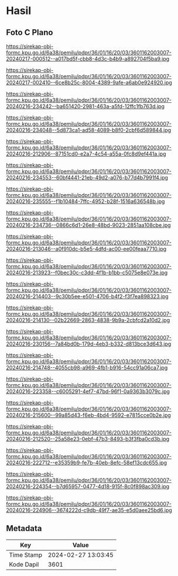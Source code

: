 # Hasil

## Foto C Plano

https://sirekap-obj-formc.kpu.go.id/6a38/pemilu/pdpr/36/01/16/20/03/3601162003007-20240217-000512--a017bd5f-cbb8-4d3c-b4b9-a892704f5ba9.jpg

https://sirekap-obj-formc.kpu.go.id/6a38/pemilu/pdpr/36/01/16/20/03/3601162003007-20240217-002410--6ce8b25c-8004-4389-9afe-a6ab0e924920.jpg

https://sirekap-obj-formc.kpu.go.id/6a38/pemilu/pdpr/36/01/16/20/03/3601162003007-20240216-234242--ba651420-2981-463a-a5fd-12ffc1fb763d.jpg

https://sirekap-obj-formc.kpu.go.id/6a38/pemilu/pdpr/36/01/16/20/03/3601162003007-20240216-234048--5d873ca1-ad58-4089-b8f0-2cbf6d589844.jpg

https://sirekap-obj-formc.kpu.go.id/6a38/pemilu/pdpr/36/01/16/20/03/3601162003007-20240216-212906--87151cd0-e2a7-4c54-a55a-0fc8d9ef441a.jpg

https://sirekap-obj-formc.kpu.go.id/6a38/pemilu/pdpr/36/01/16/20/03/3601162003007-20240216-234553--60bf4441-21eb-49d2-a076-b77d4b7991f4.jpg

https://sirekap-obj-formc.kpu.go.id/6a38/pemilu/pdpr/36/01/16/20/03/3601162003007-20240216-235555--f1b10484-7ffc-4952-b28f-1516a636548b.jpg

https://sirekap-obj-formc.kpu.go.id/6a38/pemilu/pdpr/36/01/16/20/03/3601162003007-20240216-234736--0866c6d1-26e8-48bd-9023-2851aa108cbe.jpg

https://sirekap-obj-formc.kpu.go.id/6a38/pemilu/pdpr/36/01/16/20/03/3601162003007-20240216-213046--a0f910dc-b5e5-4dfd-ac00-ee00feaa7710.jpg

https://sirekap-obj-formc.kpu.go.id/6a38/pemilu/pdpr/36/01/16/20/03/3601162003007-20240216-213923--f0bec30c-c3dd-4f1b-b1bb-c5075e8e073e.jpg

https://sirekap-obj-formc.kpu.go.id/6a38/pemilu/pdpr/36/01/16/20/03/3601162003007-20240216-214403--9c30b5ee-e501-4706-b4f2-f3f7ea898323.jpg

https://sirekap-obj-formc.kpu.go.id/6a38/pemilu/pdpr/36/01/16/20/03/3601162003007-20240216-214130--02b22669-2863-4838-9b9a-2cbfcd2a10d2.jpg

https://sirekap-obj-formc.kpu.go.id/6a38/pemilu/pdpr/36/01/16/20/03/3601162003007-20240216-230156--7a84bd0b-179d-4eb3-b332-d813bce3d643.jpg

https://sirekap-obj-formc.kpu.go.id/6a38/pemilu/pdpr/36/01/16/20/03/3601162003007-20240216-214748--4055cb98-a969-4fb1-b916-54cc91a06ca7.jpg

https://sirekap-obj-formc.kpu.go.id/6a38/pemilu/pdpr/36/01/16/20/03/3601162003007-20240216-223358--c6005291-4ef7-47bd-96f1-0a9363b3079c.jpg

https://sirekap-obj-formc.kpu.go.id/6a38/pemilu/pdpr/36/01/16/20/03/3601162003007-20240216-215600--99a85d43-f6eb-4bd4-9592-e7815cce0b2e.jpg

https://sirekap-obj-formc.kpu.go.id/6a38/pemilu/pdpr/36/01/16/20/03/3601162003007-20240216-212520--25a58e23-0ebf-47b3-8493-b3f3fba0cd3b.jpg

https://sirekap-obj-formc.kpu.go.id/6a38/pemilu/pdpr/36/01/16/20/03/3601162003007-20240216-222712--e35359b9-fe7b-40eb-8efc-58ef13cdc655.jpg

https://sirekap-obj-formc.kpu.go.id/6a38/pemilu/pdpr/36/01/16/20/03/3601162003007-20240216-224354--b7d65957-0477-4d18-915f-8c0f898ac309.jpg

https://sirekap-obj-formc.kpu.go.id/6a38/pemilu/pdpr/36/01/16/20/03/3601162003007-20240216-224906--3674222d-c9db-49f7-ae35-e5d0aee25bd6.jpg


## Metadata

| Key        | Value               |
| ---------- | ------------------- |
| Time Stamp | 2024-02-27 13:03:45 |
| Kode Dapil | 3601                |



